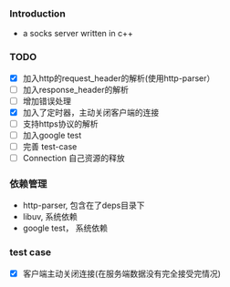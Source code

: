 ### Introduction

- a socks server written in c++

### TODO
- [x] 加入http的request_header的解析(使用http-parser）
- [ ] 加入response_header的解析
- [ ] 增加错误处理
- [x] 加入了定时器，主动关闭客户端的连接
- [ ] 支持https协议的解析
- [ ] 加入google test
- [ ] 完善 test-case
- [ ] Connection 自己资源的释放

### 依赖管理
- http-parser, 包含在了deps目录下
- libuv, 系统依赖
- google test， 系统依赖


### test case
- [x] 客户端主动关闭连接(在服务端数据没有完全接受完情况)